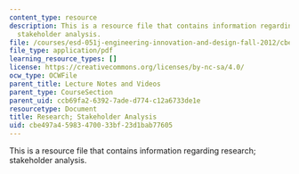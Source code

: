 ```yaml
---
content_type: resource
description: This is a resource file that contains information regarding research;
  stakeholder analysis.
file: /courses/esd-051j-engineering-innovation-and-design-fall-2012/cbe497a45983470033bf23d1bab77605_MITESD_051JF12_Lec03.pdf
file_type: application/pdf
learning_resource_types: []
license: https://creativecommons.org/licenses/by-nc-sa/4.0/
ocw_type: OCWFile
parent_title: Lecture Notes and Videos
parent_type: CourseSection
parent_uid: ccb69fa2-6392-7ade-d774-c12a6733de1e
resourcetype: Document
title: Research; Stakeholder Analysis
uid: cbe497a4-5983-4700-33bf-23d1bab77605
---
```

This is a resource file that contains information regarding research; stakeholder analysis.